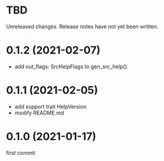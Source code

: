 TBD
===
Unreleased changes. Release notes have not yet been written.

0.1.2 (2021-02-07)
=====

* add out_flags: SrcHelpFlags to gen_src_help().

0.1.1 (2021-02-05)
=====

* add support trait HelpVersion
* modify README.md

0.1.0 (2021-01-17)
=====
first commit
